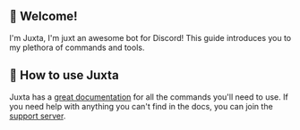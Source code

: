 ## 👋 Welcome!
I'm Juxta, I'm juxt an awesome bot for Discord! This guide introduces you to my plethora of commands and tools.

## 📖 How to use Juxta
Juxta has a [great documentation](https://ismaeelakram.github.io/juxta) for all the commands you'll need to use. If you need help with anything you can't find in the docs, you can join the [support server](https://discord.gg/5Sukasy).